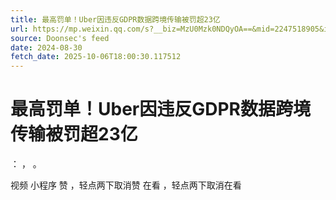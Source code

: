 ```yaml
---
title: 最高罚单！Uber因违反GDPR数据跨境传输被罚超23亿
url: https://mp.weixin.qq.com/s?__biz=MzU0Mzk0NDQyOA==&mid=2247518905&idx=1&sn=e728fc4cd4fab6ee8f1f10b0b6314ead
source: Doonsec's feed
date: 2024-08-30
fetch_date: 2025-10-06T18:00:30.117512
---
```


# 最高罚单！Uber因违反GDPR数据跨境传输被罚超23亿

：
，
。

视频
小程序
赞
，轻点两下取消赞
在看
，轻点两下取消在看
